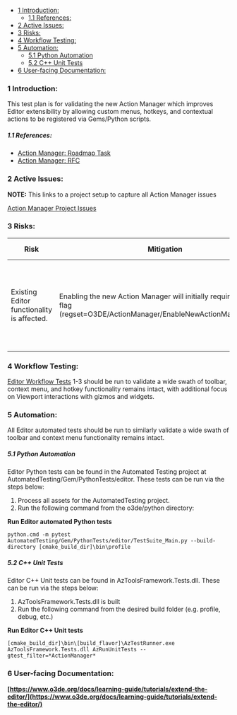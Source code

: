 *   [1 Introduction:](#TestPlan:ActionManager-1Introduction:)
    *   [1.1 References:](#TestPlan:ActionManager-1.1References:)
*   [2 Active Issues:](#TestPlan:ActionManager-2ActiveIssues:)
*   [3 Risks:](#TestPlan:ActionManager-3Risks:)
*   [4 Workflow Testing:](#TestPlan:ActionManager-4WorkflowTesting:)
*   [5 Automation:](#TestPlan:ActionManager-5Automation:)
    *   [5.1 Python Automation](#TestPlan:ActionManager-5.1PythonAutomation)
    *   [5.2 C++ Unit Tests](#TestPlan:ActionManager-5.2C++UnitTests)
*   [6 User-facing Documentation:](#TestPlan:ActionManager-6User-facingDocumentation:)

### **1 Introduction:**

This test plan is for validating the new Action Manager which improves Editor extensibility by allowing custom menus, hotkeys, and contextual actions to be registered via Gems/Python scripts.

##### **1.1 References:**

*   [Action Manager: Roadmap Task](https://github.com/o3de/o3de/issues/12380)
*   [Action Manager: RFC](https://github.com/o3de/sig-content/issues/51)


### **2 Active Issues:**

**NOTE:** This links to a project setup to capture all Action Manager issues  

[Action Manager Project Issues](https://github.com/orgs/o3de/projects/21)

### **3 Risks:**

| Risk | Mitigation                                                                                                                   | Detection Method |
| --- |------------------------------------------------------------------------------------------------------------------------------| --- |
| Existing Editor functionality is affected. | Enabling the new Action Manager will initially require a regset flag (regset=O3DE/ActionManager/EnableNewActionManager=true) | Existing automation and manual testing will be run before the flag is no longer required. |

### **4 Workflow Testing:**

[Editor Workflow Tests](https://github.com/o3de/sig-content/blob/main/testing-guidance/workflow-tests/editor/editor-workflow-tests.md#editor-workflow-tests) 1-3 should be run to validate a wide swath of toolbar, context menu, and hotkey functionality remains intact, with additional focus on Viewport interactions with gizmos and widgets.

### **5 Automation:**

All Editor automated tests should be run to similarly validate a wide swath of toolbar and context menu functionality remains intact.

  

##### **5.1 Python Automation**

Editor Python tests can be found in the Automated Testing project at AutomatedTesting/Gem/PythonTests/editor. These tests can be run via the steps below:

1.  Process all assets for the AutomatedTesting project.
2.  Run the following command from the o3de/python directory:

**Run Editor automated Python tests**

`python.cmd -m pytest AutomatedTesting/Gem/PythonTests/editor/TestSuite_Main.py --build-directory [cmake_build_dir]\bin\profile`

##### **5.2 C++ Unit Tests**

Editor C++ Unit tests can be found in AzToolsFramework.Tests.dll. These can be run via the steps below:

1.  AzToolsFramework.Tests.dll is built
2.  Run the following command from the desired build folder (e.g. profile, debug, etc.)

**Run Editor C++ Unit tests**

`[cmake_build_dir]\bin\[build_flavor]\AzTestRunner.exe AzToolsFramework.Tests.dll AzRunUnitTests --gtest_filter=*ActionManager*`

### **6 User-facing Documentation:**

**[https://www.o3de.org/docs/learning-guide/tutorials/extend-the-editor/](https://www.o3de.org/docs/learning-guide/tutorials/extend-the-editor/)**

